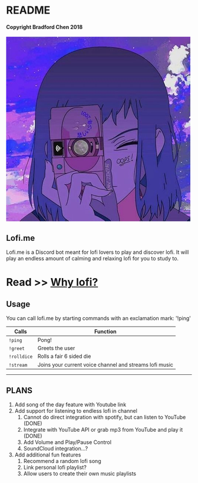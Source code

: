 # README
#### Copyright Bradford Chen 2018

![avatar](avatar.jpg)

## Lofi.me
Lofi.me is a Discord bot meant for lofi lovers to play and discover lofi. It
will play an endless amount of calming and relaxing lofi for you to study to.

# Read >> [Why lofi?](https://justmusicallyspeaking.com/en/what-makes-lo-fi-hip-hop-a-hidden-musical-treasure/)

## Usage

You can call lofi.me by starting commands with an exclamation mark: '!ping'

| Calls  |   Function  |
| ------ |---------|
|`!ping`   | Pong!  |
|`!greet`   | Greets the user  |
|`!rolldice`   | Rolls a fair 6 sided die  |
|`!stream`   | Joins your current voice channel and streams lofi music |

___
## PLANS

1. Add song of the day feature with Youtube link
2. Add support for listening to endless lofi in channel
    1. Cannot do direct integration with spotify, but can listen to YouTube (DONE)
    2. Integrate with YouTube API or grab mp3 from YouTube and play it (DONE)
    3. Add Volume and Play/Pause Control
    4. SoundCloud integration...?
3. Add additional fun features
    1. Recommend a random lofi song
    2. Link personal lofi playlist?
    3. Allow users to create their own music playlists
